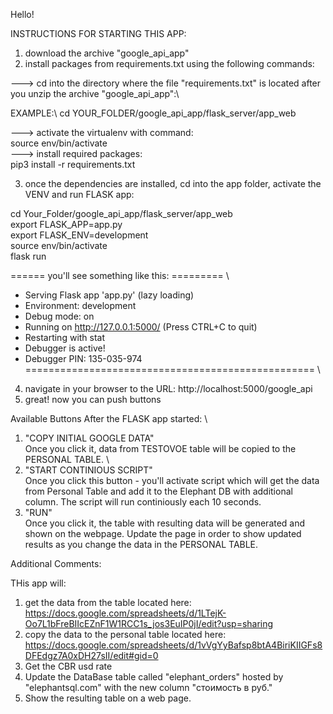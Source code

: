 Hello!

INSTRUCTIONS FOR STARTING THIS APP:

1) download the archive "google_api_app"
2) install packages from requirements.txt using the following commands:
  
  ---> cd into the directory where the file "requirements.txt" is located after you unzip the archive "google_api_app":\
 
EXAMPLE:\ 
  cd YOUR_FOLDER/google_api_app/flask_server/app_web
  
  ---> activate the virtualenv with command: \
  source env/bin/activate \
  ---> install required packages: \
  pip3 install -r requirements.txt
  
3) once the dependencies are installed, cd into the app folder, activate the VENV and run FLASK app:

cd Your_Folder/google_api_app/flask_server/app_web\
export FLASK_APP=app.py\
export FLASK_ENV=development\
source env/bin/activate\
flask run

====== you'll see something like this: ========= \
 * Serving Flask app 'app.py' (lazy loading)
 * Environment: development
 * Debug mode: on
 * Running on http://127.0.0.1:5000/ (Press CTRL+C to quit)
 * Restarting with stat
 * Debugger is active!
 * Debugger PIN: 135-035-974 \
================================================== \

4) navigate in your browser to the URL: http://localhost:5000/google_api
5) great! now you can push buttons

Available Buttons After the FLASK app started: \
1) "COPY INITIAL GOOGLE DATA" \
Once you click it, data from TESTOVOE table will be copied to the PERSONAL TABLE. \
2) "START CONTINIOUS SCRIPT" \
Once you click this button - you'll activate script which will get the data from Personal Table and add it to the Elephant DB  with additional column.
The script will run continiously each 10 seconds.
3) "RUN"  \
Once you click it, the table with resulting data will be generated and shown on the webpage.
Update the page in order to show updated results as you change the data in the PERSONAL TABLE.

Additional Comments:

THis app will:
1) get the data from the table located here:
https://docs.google.com/spreadsheets/d/1LTejK-Oo7L1bFreBIIcEZnF1W1RCC1s_jos3EuIP0jI/edit?usp=sharing
2) copy the data to the personal table located here:
https://docs.google.com/spreadsheets/d/1vVgYyBafsp8btA4BiriKIIGFs8DFEdgz7A0xDH27sII/edit#gid=0
3) Get the CBR usd rate 
4) Update the DataBase table called "elephant_orders" hosted by "elephantsql.com" with the new column "стоимость в руб."
5) Show the resulting table on a web page.


